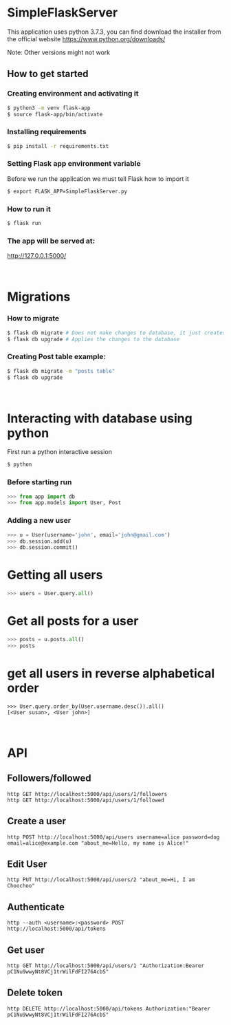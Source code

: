 # SimpleFlaskServer

This application uses python 3.7.3, you can find download the installer from the official website <https://www.python.org/downloads/>

Note: Other versions might not work


## **How to get started**

### Creating environment and activating it

```bash
$ python3 -m venv flask-app
$ source flask-app/bin/activate
```

### Installing requirements

```bash
$ pip install -r requirements.txt
```

### Setting Flask app environment variable

Before we run the application we must tell Flask how to import it

```bash
$ export FLASK_APP=SimpleFlaskServer.py
```

### How to run it

```bash
$ flask run
```

### The app will be served at:

http://127.0.0.1:5000/


</br>

# Migrations

### How to migrate

```bash
$ flask db migrate # Does not make changes to database, it just creates the migration script
$ flask db upgrade # Applies the changes to the database
```

### Creating Post table example:

```bash
$ flask db migrate -m "posts table"
$ flask db upgrade
```

</br>

# Interacting with database using python

First run a python interactive session

```bash
$ python
```

### Before starting run
```python
>>> from app import db
>>> from app.models import User, Post
```

### Adding a new user

```python
>>> u = User(username='john', email='john@gmail.com')
>>> db.session.add(u)
>>> db.session.commit() 
```

# Getting all users

```python
>>> users = User.query.all()
```

# Get all posts for a user

```python
>>> posts = u.posts.all()
>>> posts
```

# get all users in reverse alphabetical order
```
>>> User.query.order_by(User.username.desc()).all()
[<User susan>, <User john>]
```

</br>

# API


## Followers/followed
```
http GET http://localhost:5000/api/users/1/followers
http GET http://localhost:5000/api/users/1/followed
```

## Create a user
```
http POST http://localhost:5000/api/users username=alice password=dog email=alice@example.com "about_me=Hello, my name is Alice!"
```

## Edit User

```
http PUT http://localhost:5000/api/users/2 "about_me=Hi, I am Choochoo"
```

## Authenticate

```
http --auth <username>:<password> POST http://localhost:5000/api/tokens
```

## Get user

```
http GET http://localhost:5000/api/users/1 "Authorization:Bearer pC1Nu9wwyNt8VCj1trWilFdFI276AcbS"
```

## Delete token

```
http DELETE http://localhost:5000/api/tokens Authorization:"Bearer pC1Nu9wwyNt8VCj1trWilFdFI276AcbS"
```
